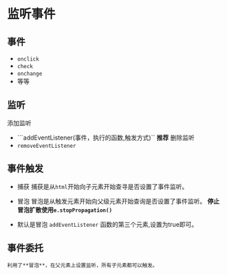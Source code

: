 # 监听事件
## 事件
- ```onclick```
- ```check```
- ```onchange```
- 等等

## 监听

添加监听
- ```addEventListener(事件，执行的函数,触发方式)`` **推荐**
删除监听
- ```removeEventListener```
## 事件触发

- 捕获
    捕获是从```html```开始向子元素开始查寻是否设置了事件监听。
- 冒泡
    冒泡是从触发元素开始向父级元素开始查询是否设置了事件监听。
    **停止冒泡扩散使用```e.stopPropagation()```**

- 默认是冒泡 ```addEventListener``` 函数的第三个元素,设置为true即可。

## 事件委托
    利用了**冒泡**，在父元素上设置监听，所有子元素都可以触发。